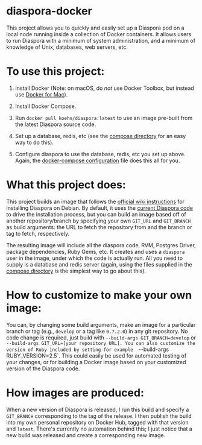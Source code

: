 # diaspora-docker

This project allows you to quickly and easily set up a Diaspora pod on a local
node running inside a collection of Docker containers. It allows users to run
Diaspora with a minimum of system administration, and a minimum of knowledge
of Unix, databases, web servers, etc. 

# To use this project:

1. Install Docker (Note: on macOS, do *not* use Docker Toolbox, but 
instead use [Docker for Mac](https://docs.docker.com/docker-for-mac/docker-toolbox/#/the-docker-for-mac-environment)).

2. Install Docker Compose. 

3. Run `docker pull koehn/diaspora:latest` to use an image pre-built from the latest Diaspora source code. 

4. Set up a database, redis, etc (see the [compose directory](https://gitlab.koehn.com/bkoehn/diaspora-docker/tree/master/compose) for an easy way to do this). 

5. Configure diaspora to use the database, redis, etc you set up above. Again, the [docker-compose configuration](https://gitlab.koehn.com/bkoehn/diaspora-docker/tree/master/compose) file does this all for you. 

# What this project does:

This project builds an image that follows the [official wiki instructions](https://wiki.diasporafoundation.org/Installation/Debian/Jessie)
for installing Diaspora on Debian. By default, it uses the [current Diaspora code](https://github.com/diaspora/diaspora/tree/master)
to drive the installation process, but you can build an image based off of another 
repository/branch by specifying your own `GIT_URL` and `GIT_BRANCH` as build arguments: 
the URL to fetch the repository from and the branch or tag to fetch, respectively. 

The resulting image will include all the diaspora code, RVM, Postgres Driver, package dependencies, 
Ruby Gems, etc. It creates and uses a `diaspora` user in the image, under which the
code is actually run. All you need to supply is a database and redis server (again,
using the files supplied in the [compose directory](https://gitlab.koehn.com/bkoehn/diaspora-docker/tree/master/compose)
is the simplest way to go about this). 

# How to customize to make your own image:

You can, by changing some build arguments, make an image for a particular branch or tag
(e.g., `develop` or a tag like `0.7.2.0`) in any git repository. No code change is required, just
build with `--build-args GIT_BRANCH=develop` or `--build-args GIT_URL=[your repository URL].
You can also customize the version of Ruby included by setting
for example  `--build-args RUBY_VERSION=2.5`. This could easily be used for automated
testing of your changes, or for building a Docker image based on your customized version
of the Diaspora code. 

# How images are produced:

When a new version of Diaspora is released, I run this build and specify a `GIT_BRANCH` 
corresponding to the tag of the release. I then publish the build into my own personal
repository on Docker Hub, tagged with that version and `latest`. There's currently no 
automation behind this; I just notice that a new build was released and create a corresponding
new image. 